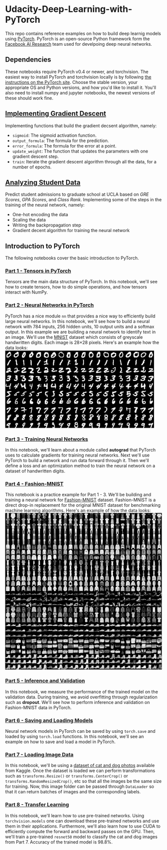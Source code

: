 # Udacity-Deep-Learning-with-PyTorch
This repo contains reference examples on how to build deep learnig models using [PyTorch](https://pytorch.org/). PyTorch is an open-source Python framework form the [Facebook AI Research](https://ai.facebook.com/) team used for develpoing deep neural networks.
## Dependencies
These notebooks require PyTorch v0.4 or newer, and torchvision. The easiest way to install PyTorch and torchvision locally is by following [the instructions on the PyTorch site](https://pytorch.org/get-started/locally/). Choose the stable version, your appropriate OS and Python versions, and how you'd like to install it. You'll also need to install numpy and jupyter notebooks, the newest versions of these should work fine.
## [Implementing Gradient Descent](Introduction_to_Neural_Networks/gradient-descent/GradientDescent.ipynb)
Implementing functions that build the gradient decsent algorithm, namely:
- `sigmoid`: The sigmoid activation function.
- `output_formula`: The formula for the prediction.
- `error_formula`: The formula for the error at a point.
- `update_weight`: The function that updates the parameters with one gradient descent step.
- `train`: Iterate the gradient descent algorithm through all the data, for a number of epochs.

## [Analyzing Student Data](Introduction_to_Neural_Networks/student-admissions/StudentAdmissions.ipynb)
Predict student admissions to graduate school at UCLA based on *GRE Scores*, *GPA Scores*, and *Class Rank*. Implementing some of the steps in the training of the neural network, namely:
- One-hot encoding the data
- Scaling the data
- Writing the backpropagation step
- Gradient decent algorithm for training the neural network

## Introduction to PyTorch
The following notebooks cover the basic introduction to PyTorch.
### [Part 1 - Tensors in PyTorch](Introduction_to_PyTorch/Part&#32;1&#32;-&#32;Tensors&#32;in&#32;PyTorch.ipynb)
Tensors are the main data structure of PyTorch. In this notebook, we'll see how to create tensors, how to do simple operations, and how tensors interact with NumPy.
### [Part 2 - Neural Networks in PyTorch](Introduction_to_PyTorch/Part&#32;2&#32;-&#32;Neural&#32;Networks&#32;in&#32;PyTorch.ipynb)
PyTorch has a nice module `nn` that provides a nice way to efficiently build large neural networks. In this notebook, we'll see how to build a neural network with 784 inputs, 256 hidden units, 10 output units and a softmax output. In this example we are building a neural network to identify text in an image. We'll use the [MNIST](http://yann.lecun.com/exdb/mnist/) dataset which consists of greyscale handwritten digits. Each image is 28$\times$28 pixels. Here's an example how the data looks:
<img src = Introduction_to_PyTorch/assets/mnist.png>
### [Part 3 - Training Neural Networks](Introduction_to_PyTorch/Part&#32;3&#32;-&#32;Training&#32;Neural&#32;Networks.ipynb)
In this notebook, we'll learn about a module called **autograd** that PyTorch uses to calculate gradients for training neural networks. Next we'll use PyTorch to build a network and run data forward through it. Then we'll define a loss and an optimization method to train the neural network on a dataset of handwritten digits.
### [Part 4 - Fashion-MNIST](Introduction_to_PyTorch/Part&#32;4&#32;-&#32;Fashion-MNIST.ipynb)
This notebook is a practice example for Part 1 - 3. We'll be building and training a neural network for [Fashion-MNIST](https://github.com/zalandoresearch/fashion-mnist) dataset. Fashion-MNIST is a direct drop-in replacement for the original MNIST dataset for benchmarking machine learning algorithms. Here's an example of how the data looks:
<img src = Introduction_to_PyTorch/assets/fashion-mnist-sprite.png>
### [Part 5 - Inference and Validation](Introduction_to_PyTorch/Part&#32;5&#32;-&#32;Inference&#32;and&#32;Validation.ipynb)
In this notebook, we measure the performance of the trained model on the validation data. During training, we avoid overfitting through regularization such as **dropout**. We'll see how to perform inference and validation on Fashion-MNIST data in PyTorch.
### [Part 6 - Saving and Loading Models](Introduction_to_PyTorch/Part&#32;6&#32;-&#32;Saving&#32;and&#32;Loading&#32;Models.ipynb)
Neural network models in PyTorch can be saved by using `torch.save` and loaded by using `torch.load` functions. In this notebook, we'll see an example on how to save and load a model in PyTorch.
### [Part 7 - Loading Image Data](Introduction_to_PyTorch/Part&#32;7&#32;-&#32;Loading&#32;Image&#32;Data.ipynb)
In this notebook, we'll be using a [dataset of cat and dog photos](https://www.kaggle.com/c/dogs-vs-cats) available from Kaggle. Once the dataset is loaded we can perform transformations such as `transforms.Resize()` or `transforms.CenterCrop()` or `transforms.RandomResizedCrop()`, etc so that all the images be the same size for training. Now, this image folder can be passed through `DataLoader` so that it can return batches of images and the corresponding labels.
### [Part 8 - Transfer Learning](Introduction_to_PyTorch/Part&#32;8&#32;-&#32;Transfer&#32;Learning.ipynb)
In this notebook, we'll learn how to use pre-trained networks. Using `torchvision.models` one can download these pre-trained networks and use them in their applications. Furthermore, we'll also learn how to use CUDA to efficiently compute the forward and backward passes on the GPU. Then, we'll train a pre-trained `resnet50` model to classify the cat and dog images from Part 7. Accuracy of the trained model is 98.8\%.
